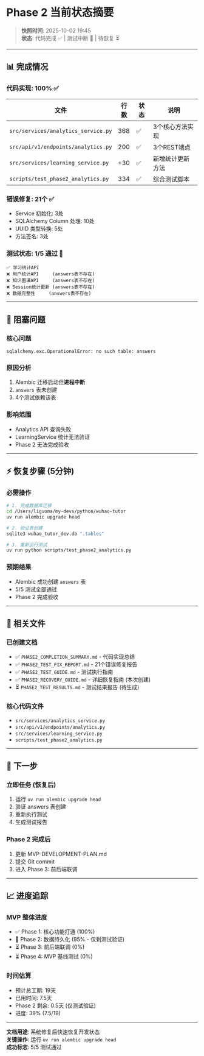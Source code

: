 # Phase 2 当前状态摘要

> **快照时间**: 2025-10-02 19:45  
> **状态**: 代码完成 ✅ | 测试中断 🔄 | 待恢复 ⏳

---

## 📊 完成情况

### 代码实现: 100% ✅

| 文件 | 行数 | 状态 | 说明 |
|------|------|------|------|
| `src/services/analytics_service.py` | 368 | ✅ | 3个核心方法实现 |
| `src/api/v1/endpoints/analytics.py` | 200 | ✅ | 3个REST端点 |
| `src/services/learning_service.py` | +30 | ✅ | 新增统计更新方法 |
| `scripts/test_phase2_analytics.py` | 334 | ✅ | 综合测试脚本 |

### 错误修复: 21个 ✅

- Service 初始化: 3处
- SQLAlchemy Column 处理: 10处
- UUID 类型转换: 5处
- 方法签名: 3处

### 测试状态: 1/5 通过 🔄

```
✅ 学习统计API
❌ 用户统计API     (answers表不存在)
❌ 知识图谱API     (answers表不存在)
❌ Session统计更新 (answers表不存在)
❌ 数据完整性     (answers表不存在)
```

---

## 🚨 阻塞问题

### 核心问题
```
sqlalchemy.exc.OperationalError: no such table: answers
```

### 原因分析
1. Alembic 迁移启动但**进程中断**
2. `answers` 表未创建
3. 4个测试依赖该表

### 影响范围
- Analytics API 查询失败
- LearningService 统计无法验证
- Phase 2 无法完成验收

---

## ⚡ 恢复步骤 (5分钟)

### 必需操作

```bash
# 1. 完成数据库迁移
cd /Users/liguoma/my-devs/python/wuhao-tutor
uv run alembic upgrade head

# 2. 验证表创建
sqlite3 wuhao_tutor_dev.db ".tables"

# 3. 重新运行测试
uv run python scripts/test_phase2_analytics.py
```

### 预期结果
- Alembic 成功创建 `answers` 表
- 5/5 测试全部通过
- Phase 2 完成验收

---

## 📁 相关文件

### 已创建文档
- ✅ `PHASE2_COMPLETION_SUMMARY.md` - 代码实现总结
- ✅ `PHASE2_TEST_FIX_REPORT.md` - 21个错误修复报告
- ✅ `PHASE2_TEST_GUIDE.md` - 测试执行指南
- ✅ `PHASE2_RECOVERY_GUIDE.md` - 详细恢复指南 (本次创建)
- ⏳ `PHASE2_TEST_RESULTS.md` - 测试结果报告 (待生成)

### 核心代码文件
- `src/services/analytics_service.py`
- `src/api/v1/endpoints/analytics.py`
- `src/services/learning_service.py`
- `scripts/test_phase2_analytics.py`

---

## 🎯 下一步

### 立即任务 (恢复后)
1. 运行 `uv run alembic upgrade head`
2. 验证 answers 表创建
3. 重新执行测试
4. 生成测试报告

### Phase 2 完成后
1. 更新 MVP-DEVELOPMENT-PLAN.md
2. 提交 Git commit
3. 进入 Phase 3: 前后端联调

---

## 📈 进度追踪

### MVP 整体进度
- ✅ Phase 1: 核心功能打通 (100%)
- 🔄 Phase 2: 数据持久化 (95% - 仅剩测试验证)
- ⏳ Phase 3: 前后端联调 (0%)
- ⏳ Phase 4: MVP 基线测试 (0%)

### 时间估算
- 预计总工期: 19天
- 已用时间: 7.5天
- Phase 2 剩余: 0.5天 (仅测试验证)
- 进度: 39% (7.5/19)

---

**文档用途**: 系统修复后快速恢复开发状态  
**关键操作**: 运行 `uv run alembic upgrade head`  
**成功标志**: 5/5 测试通过
